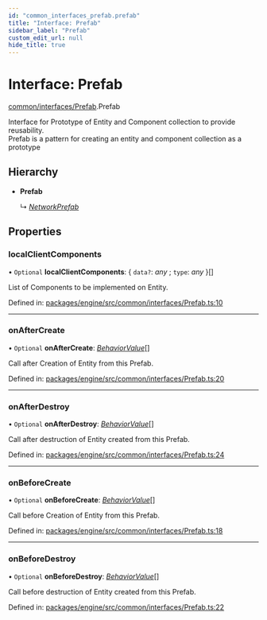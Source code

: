 ```yaml
---
id: "common_interfaces_prefab.prefab"
title: "Interface: Prefab"
sidebar_label: "Prefab"
custom_edit_url: null
hide_title: true
---
```


# Interface: Prefab

[common/interfaces/Prefab](../modules/common_interfaces_prefab.md).Prefab

Interface for Prototype of Entity and Component collection to provide reusability.\
Prefab is a pattern for creating an entity and component collection as a prototype

## Hierarchy

* **Prefab**

  ↳ [*NetworkPrefab*](networking_interfaces_networkprefab.networkprefab.md)

## Properties

### localClientComponents

• `Optional` **localClientComponents**: { `data?`: *any* ; `type`: *any*  }[]

List of Components to be implemented on Entity.

Defined in: [packages/engine/src/common/interfaces/Prefab.ts:10](https://github.com/xr3ngine/xr3ngine/blob/716a06460/packages/engine/src/common/interfaces/Prefab.ts#L10)

___

### onAfterCreate

• `Optional` **onAfterCreate**: [*BehaviorValue*](common_interfaces_behaviorvalue.behaviorvalue.md)[]

Call after Creation of Entity from this Prefab.

Defined in: [packages/engine/src/common/interfaces/Prefab.ts:20](https://github.com/xr3ngine/xr3ngine/blob/716a06460/packages/engine/src/common/interfaces/Prefab.ts#L20)

___

### onAfterDestroy

• `Optional` **onAfterDestroy**: [*BehaviorValue*](common_interfaces_behaviorvalue.behaviorvalue.md)[]

Call after destruction of Entity created from this Prefab.

Defined in: [packages/engine/src/common/interfaces/Prefab.ts:24](https://github.com/xr3ngine/xr3ngine/blob/716a06460/packages/engine/src/common/interfaces/Prefab.ts#L24)

___

### onBeforeCreate

• `Optional` **onBeforeCreate**: [*BehaviorValue*](common_interfaces_behaviorvalue.behaviorvalue.md)[]

Call before Creation of Entity from this Prefab.

Defined in: [packages/engine/src/common/interfaces/Prefab.ts:18](https://github.com/xr3ngine/xr3ngine/blob/716a06460/packages/engine/src/common/interfaces/Prefab.ts#L18)

___

### onBeforeDestroy

• `Optional` **onBeforeDestroy**: [*BehaviorValue*](common_interfaces_behaviorvalue.behaviorvalue.md)[]

Call before destruction of Entity created from this Prefab.

Defined in: [packages/engine/src/common/interfaces/Prefab.ts:22](https://github.com/xr3ngine/xr3ngine/blob/716a06460/packages/engine/src/common/interfaces/Prefab.ts#L22)
